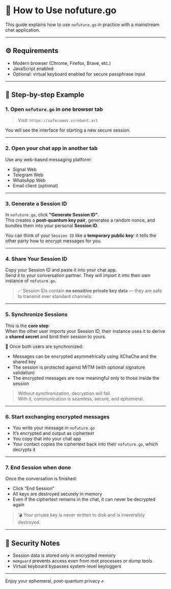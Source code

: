 # 🚀 How to Use nofuture.go

This guide explains how to use `nofuture.go` in practice with a mainstream chat application.

---

## ⚙️ Requirements

- Modern browser (Chrome, Firefox, Brave, etc.)
- JavaScript enabled
- Optional: virtual keyboard enabled for secure passphrase input

---

## 🧪 Step-by-step Example

### 1. Open `nofuture.go` in one browser tab

> Visit: `https://safecomms.virebent.art`

You will see the interface for starting a new secure session.

---

### 2. Open your chat app in another tab

Use any web-based messaging platform:  
- Signal Web  
- Telegram Web  
- WhatsApp Web  
- Email client (optional)

---

### 3. Generate a Session ID

In `nofuture.go`, click **"Generate Session ID"**.  
This creates a **post-quantum key pair**, generates a random nonce, and bundles them into your personal **Session ID**.

You can think of your `Session ID` like a **temporary public key**: it tells the other party how to encrypt messages for you.

---

### 4. Share Your Session ID

Copy your Session ID and paste it into your chat app.  
Send it to your conversation partner. They will import it into their own instance of `nofuture.go`.

> ✅ Session IDs contain **no sensitive private key data** — they are safe to transmit over standard channels.

---

### 5. Synchronize Sessions

This is the **core step**:  
When the other user imports your Session ID, their instance uses it to derive a **shared secret** and bind their session to yours.

🔄 Once both users are synchronized:
- Messages can be encrypted asymmetrically using XChaCha and the shared key
- The session is protected against MITM (with optional signature validation)
- The encrypted messages are now meaningful only to those inside the session

> Without synchronization, decryption will fail.  
> With it, communication is seamless, secure, and ephemeral.

---

### 6. Start exchanging encrypted messages

- You write your message in `nofuture.go`
- It’s encrypted and output as ciphertext
- You copy that into your chat app
- Your contact copies the ciphertext back into their `nofuture.go`, which decrypts it

---

### 7. End Session when done

Once the conversation is finished:

- Click “End Session”
- All keys are destroyed securely in memory
- Even if the ciphertext remains in the chat, it can never be decrypted again

> 💣 Your private key is never written to disk and is irreversibly destroyed.

---

## 🧼 Security Notes

- Session data is stored only in encrypted memory
- `memguard` prevents access even from root processes or dump tools
- Virtual keyboard bypasses system-level keyloggers

---

Enjoy your ephemeral, post-quantum privacy ✊

